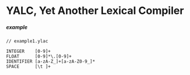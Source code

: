 # YALC, Yet Another Lexical Compiler


##### example
```
// example1.ylac

INTEGER    [0-9]+
FLOAT      [0-9]*\.[0-9]+
IDENTIFIER [a-zA-Z_]+[a-zA-Z0-9_]*
SPACE      [\t ]+

```